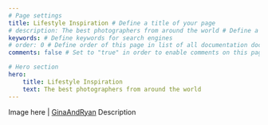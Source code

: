 ```yaml
---
# Page settings
title: Lifestyle Inspiration # Define a title of your page
# description: The best photographers from around the world # Define a description of your page
keywords: # Define keywords for search engines
# order: 0 # Define order of this page in list of all documentation documents
comments: false # Set to "true" in order to enable comments on this page. Make sure you properly setup "disqus_forum_shortname" variable in "_config.yml"

# Hero section
hero:
    title: Lifestyle Inspiration
    text: The best photographers from around the world
---
```


 Image here | [GinaAndRyan](https://www.instagram.com/ginaryanphoto/)
                Description 
